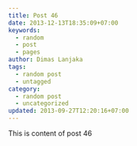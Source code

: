 ```yaml
---
title: Post 46
date: 2013-12-13T18:35:09+07:00
keywords:
  - random
  - post
  - pages
author: Dimas Lanjaka
tags:
  - random post
  - untagged
category:
  - random post
  - uncategorized
updated: 2013-09-27T12:20:16+07:00
---
```

This is content of post 46